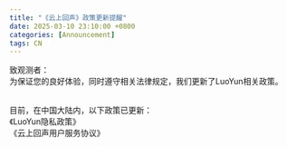 ```yaml
---
title: "《云上回声》政策更新提醒"
date: 2025-03-10 23:10:00 +0800
categories: [Announcement]
tags: CN
---
```

致观测者：<br/>
为保证您的良好体验，同时遵守相关法律规定，我们更新了LuoYun相关政策。<br/><br/>

目前，在中国大陆内，以下政策已更新：<br/>
《LuoYun隐私政策》<br/>
《云上回声用户服务协议》

